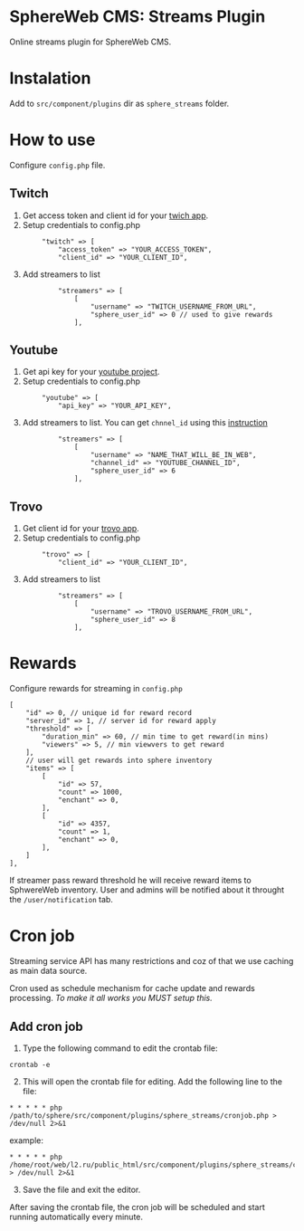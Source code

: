 # SphereWeb CMS: Streams Plugin

Online streams plugin for SphereWeb CMS.

# Instalation

Add to `src/component/plugins` dir as `sphere_streams` folder.

# How to use

Configure `config.php` file.

## Twitch
1. Get access token and client id for your [twich app](https://dev.twitch.tv/docs/authentication/register-app/).
2. Setup credentials to config.php
```
        "twitch" => [
            "access_token" => "YOUR_ACCESS_TOKEN",
            "client_id" => "YOUR_CLIENT_ID",
```
3. Add streamers to list
```
            "streamers" => [
                [
                    "username" => "TWITCH_USERNAME_FROM_URL",
                    "sphere_user_id" => 0 // used to give rewards
                ],
```

## Youtube
1. Get api key for your [youtube project](https://blog.hubspot.com/website/how-to-get-youtube-api-key/).
2. Setup credentials to config.php
```
        "youtube" => [
            "api_key" => "YOUR_API_KEY",
```
3. Add streamers to list. You can get `chnnel_id` using this [instruction](https://stackoverflow.com/a/76285153)
```
            "streamers" => [
                [
                    "username" => "NAME_THAT_WILL_BE_IN_WEB",
                    "channel_id" => "YOUTUBE_CHANNEL_ID",
                    "sphere_user_id" => 6
                ],
```

## Trovo
1. Get client id for your [trovo app](https://developer.trovo.live/docs/APIs.html#_2-register-your-application).
2. Setup credentials to config.php
```
        "trovo" => [
            "client_id" => "YOUR_CLIENT_ID",
```
3. Add streamers to list
```
            "streamers" => [
                [
                    "username" => "TROVO_USERNAME_FROM_URL",
                    "sphere_user_id" => 8
                ],
```

# Rewards

Configure rewards for streaming in `config.php`
```
[
    "id" => 0, // unique id for reward record
    "server_id" => 1, // server id for reward apply
    "threshold" => [
        "duration_min" => 60, // min time to get reward(in mins)
        "viewers" => 5, // min viewvers to get reward
    ],
    // user will get rewards into sphere inventory
    "items" => [
        [
            "id" => 57,
            "count" => 1000,
            "enchant" => 0,
        ],
        [
            "id" => 4357,
            "count" => 1,
            "enchant" => 0,
        ],
    ]
],
```

If streamer pass reward threshold he will receive reward items to SphwereWeb inventory. User and admins will be notified about it throught the `/user/notification` tab.


# Cron job

Streaming service API has many restrictions and coz of that we use caching as main data source.

Cron used as schedule mechanism for cache update and rewards processing. *To make it all works you MUST setup this.*

## Add cron job

1. Type the following command to edit the crontab file:
```
crontab -e
```
2. This will open the crontab file for editing. Add the following line to the file:

```
* * * * * php /path/to/sphere/src/component/plugins/sphere_streams/cronjob.php > /dev/null 2>&1
```
example:
```
* * * * * php /home/root/web/l2.ru/public_html/src/component/plugins/sphere_streams/cronjob.php > /dev/null 2>&1
```
3. Save the file and exit the editor.

After saving the crontab file, the cron job will be scheduled and start running automatically every minute.